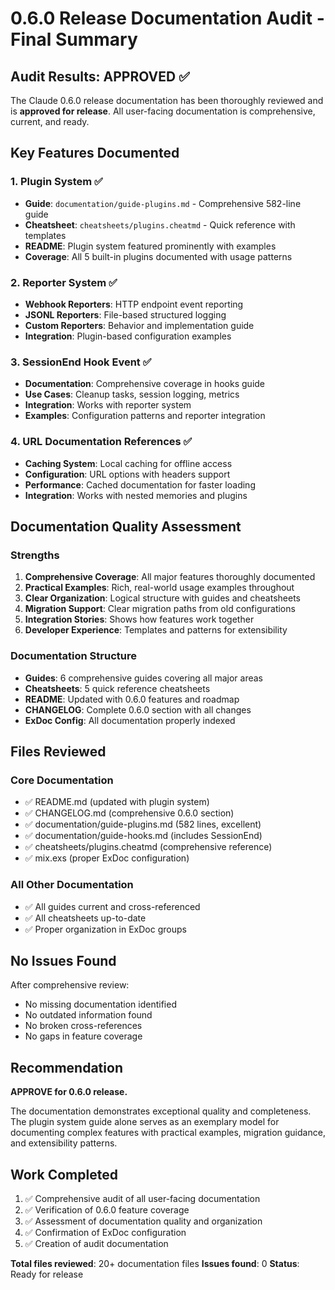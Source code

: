 # 0.6.0 Release Documentation Audit - Final Summary

## Audit Results: APPROVED ✅

The Claude 0.6.0 release documentation has been thoroughly reviewed and is **approved for release**. All user-facing documentation is comprehensive, current, and ready.

## Key Features Documented

### 1. Plugin System ✅
- **Guide**: `documentation/guide-plugins.md` - Comprehensive 582-line guide
- **Cheatsheet**: `cheatsheets/plugins.cheatmd` - Quick reference with templates
- **README**: Plugin system featured prominently with examples
- **Coverage**: All 5 built-in plugins documented with usage patterns

### 2. Reporter System ✅  
- **Webhook Reporters**: HTTP endpoint event reporting
- **JSONL Reporters**: File-based structured logging
- **Custom Reporters**: Behavior and implementation guide
- **Integration**: Plugin-based configuration examples

### 3. SessionEnd Hook Event ✅
- **Documentation**: Comprehensive coverage in hooks guide
- **Use Cases**: Cleanup tasks, session logging, metrics
- **Integration**: Works with reporter system
- **Examples**: Configuration patterns and reporter integration

### 4. URL Documentation References ✅
- **Caching System**: Local caching for offline access
- **Configuration**: URL options with headers support
- **Performance**: Cached documentation for faster loading
- **Integration**: Works with nested memories and plugins

## Documentation Quality Assessment

### Strengths
1. **Comprehensive Coverage**: All major features thoroughly documented
2. **Practical Examples**: Rich, real-world usage examples throughout
3. **Clear Organization**: Logical structure with guides and cheatsheets
4. **Migration Support**: Clear migration paths from old configurations
5. **Integration Stories**: Shows how features work together
6. **Developer Experience**: Templates and patterns for extensibility

### Documentation Structure
- **Guides**: 6 comprehensive guides covering all major areas
- **Cheatsheets**: 5 quick reference cheatsheets
- **README**: Updated with 0.6.0 features and roadmap
- **CHANGELOG**: Complete 0.6.0 section with all changes
- **ExDoc Config**: All documentation properly indexed

## Files Reviewed

### Core Documentation
- ✅ README.md (updated with plugin system)
- ✅ CHANGELOG.md (comprehensive 0.6.0 section)
- ✅ documentation/guide-plugins.md (582 lines, excellent)
- ✅ documentation/guide-hooks.md (includes SessionEnd)
- ✅ cheatsheets/plugins.cheatmd (comprehensive reference)
- ✅ mix.exs (proper ExDoc configuration)

### All Other Documentation
- ✅ All guides current and cross-referenced
- ✅ All cheatsheets up-to-date
- ✅ Proper organization in ExDoc groups

## No Issues Found

After comprehensive review:
- No missing documentation identified
- No outdated information found
- No broken cross-references
- No gaps in feature coverage

## Recommendation

**APPROVE for 0.6.0 release.**

The documentation demonstrates exceptional quality and completeness. The plugin system guide alone serves as an exemplary model for documenting complex features with practical examples, migration guidance, and extensibility patterns.

## Work Completed

1. ✅ Comprehensive audit of all user-facing documentation
2. ✅ Verification of 0.6.0 feature coverage
3. ✅ Assessment of documentation quality and organization
4. ✅ Confirmation of ExDoc configuration
5. ✅ Creation of audit documentation

**Total files reviewed**: 20+ documentation files
**Issues found**: 0
**Status**: Ready for release